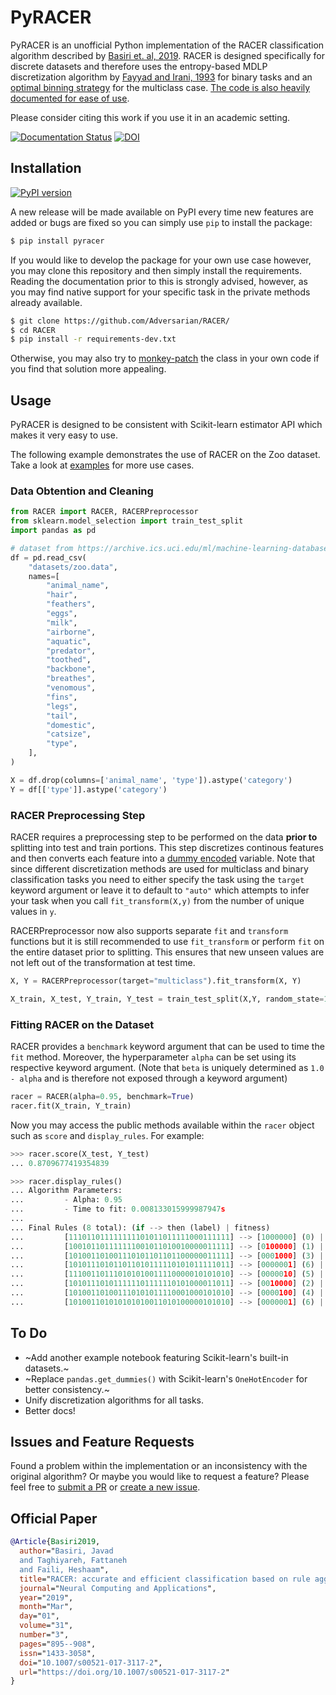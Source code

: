 # PyRACER

PyRACER is an unofficial Python implementation of the RACER classification algorithm described by [Basiri et. al, 2019](https://link.springer.com/article/10.1007/s00521-017-3117-2).
RACER is designed specifically for discrete datasets and therefore uses the entropy-based MDLP discretization algorithm by [Fayyad and Irani, 1993](http://web.donga.ac.kr/kjunwoo/files/Multi%20interval%20discretization%20of%20continuous%20valued%20attributes%20for%20classification%20learning.pdf) for binary tasks and an [optimal binning strategy](https://arxiv.org/abs/2001.08025) for the multiclass case. [The code is also heavily documented for ease of use](https://pyracer.readthedocs.io/en/latest/).

Please consider citing this work if you use it in an academic setting.

[![Documentation Status](https://readthedocs.org/projects/pyracer/badge/?version=latest)](https://pyracer.readthedocs.io/en/latest/?badge=latest) [![DOI](https://zenodo.org/badge/656323287.svg)](https://zenodo.org/badge/latestdoi/656323287)

## Installation
[![PyPI version](https://badge.fury.io/py/pyracer.svg)](https://badge.fury.io/py/pyracer)

A new release will be made available on PyPI every time new features are added or bugs are fixed so you can simply use `pip` to install the package:
```bash
$ pip install pyracer
```

If you would like to develop the package for your own use case however, you may clone this repository and then simply install the requirements. Reading the documentation prior to this is strongly advised, however, as you may find native support for your specific task in the private methods already available.
```bash
$ git clone https://github.com/Adversarian/RACER/
$ cd RACER
$ pip install -r requirements-dev.txt
```

Otherwise, you may also try to [monkey-patch](https://stackoverflow.com/questions/68637641/monkey-patch-add-new-class-and-functions-to-existing-module) the class in your own code if you find that solution more appealing.

## Usage
PyRACER is designed to be consistent with Scikit-learn estimator API which makes it very easy to use.


The following example demonstrates the use of RACER on the Zoo dataset. Take a look at [examples](https://github.com/Adversarian/RACER/tree/main/examples) for more use cases.
### Data Obtention and Cleaning
```python
from RACER import RACER, RACERPreprocessor
from sklearn.model_selection import train_test_split
import pandas as pd

# dataset from https://archive.ics.uci.edu/ml/machine-learning-databases/zoo/
df = pd.read_csv(
    "datasets/zoo.data",
    names=[
        "animal_name",
        "hair",
        "feathers",
        "eggs",
        "milk",
        "airborne",
        "aquatic",
        "predator",
        "toothed",
        "backbone",
        "breathes",
        "venomous",
        "fins",
        "legs",
        "tail",
        "domestic",
        "catsize",
        "type",
    ],
)

X = df.drop(columns=['animal_name', 'type']).astype('category')
Y = df[['type']].astype('category')
```

### RACER Preprocessing Step
RACER requires a preprocessing step to be performed on the data **prior to** splitting into test and train portions. This step discretizes continous features and then converts each feature into a [dummy encoded](https://datascience.stackexchange.com/questions/98172/what-is-the-difference-between-one-hot-and-dummy-encoding) variable. Note that since different discretization methods are used for multiclass and binary classification tasks you need to either specify the task using the `target` keyword argument or leave it to default to `"auto"` which attempts to infer your task when you call `fit_transform(X,y)` from the number of unique values in `y`.

RACERPreprocessor now also supports separate `fit` and `transform` functions but it is still recommended to use `fit_transform` or perform `fit` on the entire dataset prior to splitting. This ensures that new unseen values are not left out of the transformation at test time.
```python
X, Y = RACERPreprocessor(target="multiclass").fit_transform(X, Y)

X_train, X_test, Y_train, Y_test = train_test_split(X,Y, random_state=1, test_size=0.3)
```

### Fitting RACER on the Dataset
RACER provides a `benchmark` keyword argument that can be used to time the `fit` method. Moreover, the hyperparameter `alpha` can be set using its respective keyword argument. (Note that `beta` is uniquely determined as `1.0 - alpha` and is therefore not exposed through a keyword argument)
```python
racer = RACER(alpha=0.95, benchmark=True)
racer.fit(X_train, Y_train)
```

Now you may access the public methods available within the `racer` object such as `score` and `display_rules`. For example:
```python
>>> racer.score(X_test, Y_test)
... 0.8709677419354839

>>> racer.display_rules()
... Algorithm Parameters:
... 	    - Alpha: 0.95
... 	    - Time to fit: 0.008133015999987947s
... 
... Final Rules (8 total): (if --> then (label) | fitness)
... 	    [111011011111111101011011111000111111] --> [1000000] (0) | 0.9685714285714285
... 	    [100101101111111001011010010000011111] --> [0100000] (1) | 0.9607142857142856
... 	    [101001101001110101101101100000011111] --> [0001000] (3) | 0.9571428571428571
... 	    [101011101011011010111110101011111011] --> [0000001] (6) | 0.9542857142857143
... 	    [111001101110101010011110000010101010] --> [0000010] (5) | 0.9535714285714285
... 	    [101011101011111101111110101000011011] --> [0010000] (2) | 0.9528571428571428
... 	    [101001101001110101011110001000101010] --> [0000100] (4) | 0.9521428571428571
... 	    [101001101010101010011010100000101010] --> [0000001] (6) | 0.9507142857142856
```
## To Do
- ~Add another example notebook featuring Scikit-learn's built-in datasets.~
- ~Replace `pandas.get_dummies()` with Scikit-learn's `OneHotEncoder` for better consistency.~
- Unify discretization algorithms for all tasks.
- Better docs!

## Issues and Feature Requests
Found a problem within the implementation or an inconsistency with the original algorithm? Or maybe you would like to request a feature? Please feel free to [submit a PR](https://github.com/Adversarian/RACER/pulls) or [create a new issue](https://github.com/Adversarian/RACER/issues).

## Official Paper
```bibtex
@Article{Basiri2019,
  author="Basiri, Javad
  and Taghiyareh, Fattaneh
  and Faili, Heshaam",
  title="RACER: accurate and efficient classification based on rule aggregation approach",
  journal="Neural Computing and Applications",
  year="2019",
  month="Mar",
  day="01",
  volume="31",
  number="3",
  pages="895--908",
  issn="1433-3058",
  doi="10.1007/s00521-017-3117-2",
  url="https://doi.org/10.1007/s00521-017-3117-2"
}
```
